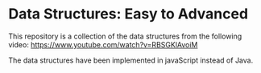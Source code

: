 # Data Structures: Easy to Advanced

This repository is a collection of the data structures from the following video: 
https://www.youtube.com/watch?v=RBSGKlAvoiM

The data structures have been implemented in javaScript instead of Java. 
